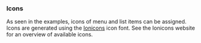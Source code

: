 <h3 id="icons" class="anchor">Icons</h3>

As seen in the examples, icons of menu and list items can be assigned. Icons are generated using the [Ionicons](http://ionicons.com/) icon font. See the Ionicons website for an overview of available icons.
